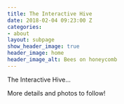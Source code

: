 ```yaml
---
title: The Interactive Hive
date: 2018-02-04 09:23:00 Z
categories:
- about
layout: subpage
show_header_image: true
header_image: home
header_image_alt: Bees on honeycomb
---
```


The Interactive Hive...

More details and photos to follow!
